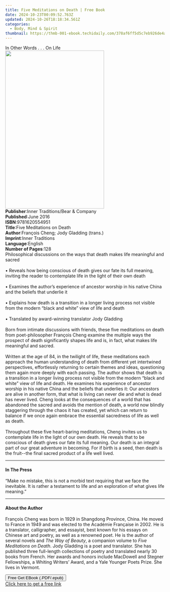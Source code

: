 ```yaml
---
title: Five Meditations on Death | Free Book
date: 2024-10-23T00:09:52.763Z
updated: 2024-10-26T18:18:34.561Z
categories:
  - Body, Mind & Spirit
thumbnail: https://thmb-001-ebook.techidaily.com/378af6ff5d5c7eb926de4a886a1165145c2d25aaf8c9e48f162e919e69a569d9.jpg
---
```

<main id="book-container">
  <div class="flex flex-col">
    <div class="book-brief flex-1 py-6 px-4 sm:p-6 md:py-10 md:px-8">
      <!-- brief-->
      <div class="book-brief-main">In Other Words . . . On Life</div>
    </div>
    <div
      class="book-meta-info flex-1 grid gap-4 col-start-1 col-end-3 row-start-1 sm:mb-6 sm:grid-cols-4 lg:gap-6 lg:col-start-2 lg:row-end-6 lg:row-span-6 lg:mb-0"
    >
      <div
        class="book-meta-info-left place-content-center mt-4 p-4 text-sm leading-6 col-start-2 col-span-2 dark:text-slate-400"
      >
        <img
          class="w-full h-500 object-cover rounded-lg sm:h-255 sm:col-span-2 lg:col-span-full"
          src="https://img-001-ebook.techidaily.com/cfc214c0a32aabc251af8af17ddc24d2f74dc364447bf4fb4b3e2a231b3639df.jpg"
          alt=""
          width="312"
          height="500"
        />
      </div>
      <div
        class="book-meta-info-right mt-2 col-start-1 row-start-2 col-span-3 self-center"
      >
        <!-- meta data  -->
        <div class="flex flex-col px-4 md:px-8">
          <div class="flex-1">
            <strong>Publisher</strong>:<span class="px-2"
              >Inner Traditions/Bear &amp; Company</span
            >
          </div>
          <div class="flex-1">
            <strong>Published</strong>:<span class="px-2">June 2016</span>
          </div>
          <div class="flex-1">
            <strong>ISBN</strong>:<span class="px-2">9781620554951</span>
          </div>
          <div class="flex-1">
            <strong>Title</strong>:<span class="px-2"
              >Five Meditations on Death</span
            >
          </div>
          <div class="flex-1">
            <strong>Author</strong>:<span class="px-2"
              >François Cheng; Jody Gladding (trans.)</span
            >
          </div>
          <div class="flex-1">
            <strong>Imprint</strong>:<span class="px-2">Inner Traditions</span>
          </div>
          <div class="flex-1">
            <strong>Language</strong>:<span class="px-2">English</span>
          </div>
          <div class="flex-1">
            <strong>Number of Pages</strong>:<span class="px-2">128</span>
          </div>
        </div>
      </div>
    </div>
    <div class="book-description flex-1 py-6 px-4 sm:p-6 md:py-10 md:px-8">
      <div class="book-description-main">
        <div accordion-content="" id="description">
          Philosophical discussions on the ways that death makes life meaningful
          and sacred<br /><br />• Reveals how being conscious of death gives our
          fate its full meaning, inviting the reader to contemplate life in the
          light of their own death<br /><br />• Examines the author’s experience
          of ancestor worship in his native China and the beliefs that underlie
          it<br /><br />• Explains how death is a transition in a longer living
          process not visible from the modern “black and white” view of life and
          death<br /><br />• Translated by award-winning translator Jody
          Gladding<br /><br />Born from intimate discussions with friends, these
          five meditations on death from poet-philosopher François Cheng examine
          the multiple ways the prospect of death significantly shapes life and
          is, in fact, what makes life meaningful and sacred.<br /><br />Written
          at the age of 84, in the twilight of life, these meditations each
          approach the human understanding of death from different yet
          intertwined perspectives, effortlessly returning to certain themes and
          ideas, questioning them again more deeply with each passing. The
          author shows that death is a transition in a longer living process not
          visible from the modern “black and white” view of life and death. He
          examines his experience of ancestor worship in his native China and
          the beliefs that underlies it: Our ancestors are alive in another
          form, that what is living can never die and what is dead has never
          lived. Cheng looks at the consequences of a world that has abandoned
          the sacred and avoids the mention of death, a world now blindly
          staggering through the chaos it has created, yet which can return to
          balance if we once again embrace the essential sacredness of life as
          well as death.<br /><br />Throughout these five heart-baring
          meditations, Cheng invites us to contemplate life in the light of our
          own death. He reveals that to be conscious of death gives our fate its
          full meaning. Our death is an integral part of our great adventure in
          becoming. For if birth is a seed, then death is the fruit--the final
          sacred product of a life well lived.
        </div>
        <div class="accordion-fader"></div>
      </div>
    </div>
    <div class="book-excerpts flex-1 py-6 px-4 sm:p-6 md:py-10 md:px-8">
      <!-- excerpts-->
      <div class="book-excerpts-main">
        <hr />
        <h4 class="placeholder placeholder-heading">
          <span>In The Press</span>
        </h4>
        <p>
          “Make no mistake, this is not a morbid text requiring that we face the
          inevitable. It is rather a testament to life and an exploration of
          what gives life meaning.”
        </p>
      </div>
    </div>
    <div class="book-about-author flex-1 py-6 px-4 sm:p-6 md:py-10 md:px-8">
      <!-- about author-->
      <div class="book-main-author-main">
        <hr />
        <h4 class="placeholder placeholder-heading">
          <span>About the Author</span>
        </h4>
        <p>
          François Cheng was born in 1929 in Shangdong Province, China. He moved
          to France in 1949 and was elected to the Académie Française in 2002.
          He is a translator, calligrapher, and essayist, best known for his
          essays on Chinese art and poetry, as well as a renowned poet. He is
          the author of several novels and <i>The Way of Beauty</i>, a companion
          volume to <i>Five Meditations on Death</i>. Jody Gladding is a poet
          and translator. She has published three full-length collections of
          poetry and translated nearly 30 books from French. Her awards and
          honors include MacDowell and Stegner Fellowships, a Whiting Writers’
          Award, and a Yale Younger Poets Prize. She lives in Vermont.
        </p>
      </div>
    </div>
    <div class="book-free-get flex-1 py-6 px-4 sm:p-6 md:py-10 md:px-8">
      <button
        id="btn-free-get"
        class="bg-blue-500 hover:bg-blue-700 text-white font-bold py-2 px-4 rounded"
      >
        Free Get EBook (.PDF/.epub)
      </button>
      <div id="countdown-display" class="px-2 text-lg mt-2"></div>
      <a
        id="free-link"
        class="hidden bg-blue-500 hover:bg-blue-700 text-white font-bold py-2 px-4 rounded"
        href="https://www.ebooks.com/en-us/book/95782240/five-meditations-on-death/fran-ois-cheng/"
        target="_blank"
        >Click here to get a free link</a
      >
    </div>
    <script>
      let countdownTime = 0;
      let countdownInterval = null;
      document
        .getElementById('btn-free-get')
        .addEventListener('click', startCountdown);
      function startCountdown() {
        countdownTime = new Date().getTime() + 60000 * 3;
        countdownInterval = setInterval(updateCountdown, 1000);
        document.getElementById('btn-free-get').disabled = true;
        document
          .getElementById('btn-free-get')
          .classList.add('bg-gray-500', 'cursor-not-allowed');
      }
      function updateCountdown() {
        let currentTime = new Date().getTime();
        let timeLeft = countdownTime - currentTime;
        let secondsLeft = Math.floor(timeLeft / 1000);
        document.getElementById('countdown-display').innerHTML =
          `Remaining time: ${secondsLeft} seconds.`;
        if (secondsLeft <= 0) {
          clearInterval(countdownInterval);
          document.getElementById('btn-free-get').classList.add('hidden');
          document.getElementById('free-link').classList.remove('hidden');
          document.getElementById('countdown-display').innerHTML = '';
        }
      }
    </script>
  </div>
</main>

<ins class="adsbygoogle"
      style="display:block"
      data-ad-client="ca-pub-7571918770474297"
      data-ad-slot="8358498916"
      data-ad-format="auto"
      data-full-width-responsive="true"></ins>
    